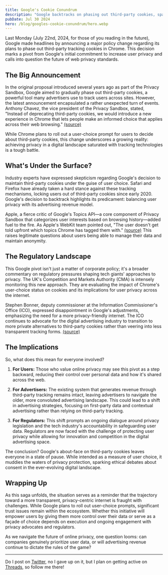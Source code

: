 ```yaml
---
title: Google's Cookie Conundrum
description: "Google backtracks on phasing out third-party cookies, sparking concerns over user privacy and data control. What does this mean for the future of web privacy?"
pubDate: Jul 30 2024
hero: /blog/googles-cookie-conundrum/hero.webp
---
```


Last Monday (July 22nd, 2024, for those of you reading in the future), Google made headlines by announcing a major policy change regarding its plans to phase out third-party tracking cookies in Chrome. This decision marks a pivot from Google's initial commitment to increase user privacy and calls into question the future of web privacy standards.

## The Big Announcement

In the original proposal introduced several years ago as part of the Privacy Sandbox, Google aimed to gradually phase out third-party cookies, a powerful tool many advertisers use to track users across sites. However, the latest announcement encapsulated a rather unexpected turn of events. Anthony Chavez, the vice president of the Privacy Sandbox, stated, "Instead of deprecating third-party cookies, we would introduce a new experience in Chrome that lets people make an informed choice that applies across their web browsing." [(source)](https://privacysandbox.com/news/privacy-sandbox-update/)

While Chrome plans to roll out a user-choice prompt for users to decide about third-party cookies, this change underscores a growing reality: achieving privacy in a digital landscape saturated with tracking technologies is a tough battle.

## What's Under the Surface?

Industry experts have expressed skepticism regarding Google's decision to maintain third-party cookies under the guise of user choice. Safari and Firefox have already taken a hard stance against these tracking mechanisms, locking users out of third-party cookies since early 2020. Google's decision to backtrack highlights its predicament: balancing user privacy with its advertising revenue model.

Apple, a fierce critic of Google's Topics API—a core component of Privacy Sandbox that categorizes user interests based on browsing history—added fuel to the fire. As Apple's WebKit team pointed out, "The user doesn't get told upfront which topics Chrome has tagged them with." [(source)](https://webkit.org/blog/15697/private-browsing-2-0/) This raises legitimate questions about users being able to manage their data and maintain anonymity.

## The Regulatory Landscape

This Google pivot isn't just a matter of corporate policy; it's a broader commentary on regulatory pressures shaping tech giants' approaches to privacy. The UK's Competition and Markets Authority (CMA) is intensely monitoring this new approach. They are evaluating the impact of Chrome's user-choice status on cookies and its implications for user privacy across the internet.

Stephen Bonner, deputy commissioner at the Information Commissioner's Office (ICO), expressed disappointment in Google's adjustments, emphasizing the need for a more privacy-friendly internet. The ICO continues to advocate for the digital advertising industry to transition to more private alternatives to third-party cookies rather than veering into less transparent tracking forms. [(source)](https://ico.org.uk/about-the-ico/media-centre/news-and-blogs/2024/07/ico-statement-in-response-to-google-announcing-it-will-no-longer-block-third-party-cookies/)

## The Implications

So, what does this mean for everyone involved?

1. **For Users:** Those who value online privacy may see this pivot as a step backward, reducing their control over personal data and how it's shared across the web.

2. **For Advertisers:** The existing system that generates revenue through third-party tracking remains intact, leaving advertisers to navigate the older, more convoluted advertising landscape. This could lead to a shift in advertising strategies, focusing on first-party data and contextual advertising rather than relying on third-party tracking.

3. **For Regulators:** This shift prompts an ongoing dialogue around privacy legislation and the tech industry's accountability in safeguarding user data. Regulators are now faced with the challenge of protecting user privacy while allowing for innovation and competition in the digital advertising space.

The conclusion? Google's about-face on third-party cookies leaves everyone in a state of pause. While intended as a measure of user choice, it muddies the waters of privacy protection, sparking ethical debates about consent in the ever-evolving digital landscape.

## Wrapping Up

As this saga unfolds, the situation serves as a reminder that the trajectory toward a more transparent, privacy-centric internet is fraught with challenges. While Google plans to roll out user-choice prompts, significant trust issues remain within the ecosystem. Whether this initiative will empower users by giving them more control over their data or serve as a façade of choice depends on execution and ongoing engagement with privacy advocates and regulators.

As we navigate the future of online privacy, one question looms: can companies genuinely prioritize user data, or will advertising revenue continue to dictate the rules of the game?

---

Do I post on [Twitter](https://twitter.com/MichaelSolati), no I gave up on it, but I plan on getting active on [Threads](https://www.threads.net/@michaelsolati), so follow me there!
